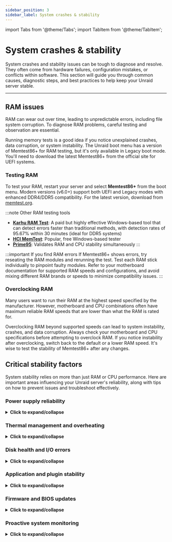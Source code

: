 ```yaml
---
sidebar_position: 3
sidebar_label: System crashes & stability
---
```


import Tabs from '@theme/Tabs';
import TabItem from '@theme/TabItem';

# System crashes & stability

System crashes and stability issues can be tough to diagnose and resolve. They often come from hardware failures, configuration mistakes, or conflicts within software. This section will guide you through common causes, diagnostic steps, and best practices to help keep your Unraid server stable.

---

## RAM issues

RAM can wear out over time, leading to unpredictable errors, including file system corruption. To diagnose RAM problems, careful testing and observation are essential.

Running memory tests is a good idea if you notice unexplained crashes, data corruption, or system instability. The Unraid boot menu has a version of Memtest86+ for RAM testing, but it's only available in Legacy boot mode. You'll need to download the latest Memtest86+ from the official site for UEFI systems.

### Testing RAM
To test your RAM, restart your server and select **Memtest86+** from the boot menu. Modern versions (v6.0+) support both UEFI and Legacy modes with enhanced DDR4/DDR5 compatibility. For the latest version, download from [memtest.org](https://www.memtest86.com/).

:::note Other RAM testing tools

- [**Karhu RAM Test**](https://www.karhusoftware.com/): A paid but highly effective Windows-based tool that can detect errors faster than traditional methods, with detection rates of 95.67% within 30 minutes (ideal for DDR5 systems)  
- [**HCI MemTest**](https://hcidesign.com/memtest/): Popular, free Windows-based tester
- [**Prime95**](https://prime95.net/): Validates RAM and CPU stability simultaneously
:::

:::important If you find RAM errors
If Memtest86+ shows errors, try reseating the RAM modules and rerunning the test. Test each RAM stick individually to pinpoint faulty modules. Refer to your motherboard documentation for supported RAM speeds and configurations, and avoid mixing different RAM brands or speeds to minimize compatibility issues.
:::

### Overclocking RAM

Many users want to run their RAM at the highest speed specified by the manufacturer. However, motherboard and CPU combinations often have maximum reliable RAM speeds that are lower than what the RAM is rated for.

Overclocking RAM beyond supported speeds can lead to system instability, crashes, and data corruption. Always check your motherboard and CPU specifications before attempting to overclock RAM. If you notice instability after overclocking, switch back to the default or a lower RAM speed. It's wise to test the stability of Memtest86+ after any changes.

## Critical stability factors

System stability relies on more than just RAM or CPU performance. Here are important areas influencing your Unraid server's reliability, along with tips on how to prevent issues and troubleshoot effectively.

### Power supply reliability

<details>
<summary><strong>Click to expand/collapse</strong></summary>

A stable and sufficient power supply is crucial for uninterrupted server operation. Unstable power or a failing PSU can lead to random crashes, data corruption, or sudden shutdowns. Always use a high-quality, appropriately rated PSU for your hardware. For enhanced resilience, consider using redundant power supplies for enterprise and multi-bay systems, ensuring that each unit is properly seated and connected. If your server allows, keep an eye on PSU health indicators (like AC OK LEDs) and replace failed units immediately to avoid downtime. Regularly check that all power cords are secure and that circuits are not overloaded.

:::tip Realtime monitoring
Use [HWiNFO64](https://www.hwinfo.com/download/) or [AIDA64](https://www.aida64.com/) to monitor voltage rails in real-time. 

Critical thresholds:  
- 12V rail: ±5% tolerance (11.4V-12.6V)  
- 5V rail: ±0.25V variation  

Run simultaneous CPU+GPU stress tests to validate stability under load.
:::

</details>

### Thermal management and overheating

<details>
<summary><strong>Click to expand/collapse</strong></summary>

Overheating is one of the leading causes of hardware failure and erratic server behavior. Ensure your server is located in a well-ventilated area with controlled ambient temperatures. Utilize adequate cooling solutions—such as high-quality fans or rack-mounted air conditioning—and keep an eye on system temperatures using hardware sensors. Aim to maintain low temperatures and avoid placing servers in confined or poorly ventilated spaces. Proactive thermal management can significantly reduce the risk of irreversible hardware damage.
</details>

### Disk health and I/O errors

<details>
<summary><strong>Click to expand/collapse</strong></summary>

Disk errors, whether due to aging drives or sudden failures, can disrupt system stability and compromise data. Regularly monitor drive SMART data and use Unraid’s built-in disk health tools to catch early signs of failure. Disk I/O errors may also show up as high server load or slow performance. Promptly replace failing drives and consider periodic parity checks to ensure data integrity. If you notice persistent I/O errors, investigate the cabling, power supply, and drive controller health.
</details>

### Application and plugin stability

<details>
<summary><strong>Click to expand/collapse</strong></summary>

Unraid’s flexibility comes from its support for plugins and Docker containers. However, third-party plugins can introduce instability, especially if they are outdated or incompatible with your current Unraid version. When troubleshooting, use Safe Mode to temporarily disable plugins and identify the source of issues. Prefer Docker containers over plugins for added features since containers provide better isolation from the core operating system and are less likely to cause system-wide problems. Regularly update or remove unused or unsupported plugins to maintain stability.
</details>

### Firmware and BIOS updates

<details>
<summary><strong>Click to expand/collapse</strong></summary>

Outdated firmware or BIOS can lead to instability, security vulnerabilities, and hardware compatibility issues. Schedule regular checks for firmware and BIOS updates for your motherboard and critical components. Always back up your configuration before updating, and if possible, test updates in a controlled environment. Document your update process and review it from time to time to ensure you’re following best practices. Keeping your system firmware current helps prevent unexpected crashes and unlocks new hardware features.

:::tip Recommendations
- Use manufacturer utilities for risk-free updates, such as [ASUS Armoury Crate](https://www.asus.com/supportonly/armoury%20crate/helpdesk_download/), [Gigabyte @BIOS](https://www.gigabyte.com/Support/Consumer/Download), or [MSI Center](https://www.msi.com/Landing/MSI-Center).
- Enable **UEFI Capsule Updates** for automatic firmware patching.
:::

</details>

### Proactive system monitoring

<details>
<summary><strong>Click to expand/collapse</strong></summary>

Consistent monitoring is essential for early problem detection. Enable persistent logging in Unraid to retain logs across reboots. Utilize system monitoring tools to track temperatures, voltages, and drive health. Set up alerts for critical thresholds to take action before minor issues escalate. Regularly reviewing system logs allows you to spot patterns and address underlying causes before they lead to downtime.

Some tool recommendations include:

<div style={{ margin: 'auto', maxWidth: '600px', display: 'flex', flexDirection: 'column', alignItems: 'center' }}>

| Tool Type               | Recommendations          |
|-------------------------|-------------------------------|
| **AI Predictive**       | [ManageEngine OpManager](https://www.manageengine.com/network-monitoring/)       |
| **Hardware Sensors**    | [HWiNFO64](https://www.hwinfo.com/download/)                     |
| **Container Monitoring**| [Netdata Cloud](https://www.netdata.cloud/)                |
| **Alert Systems**       | Set thresholds for:         |
|                         | - CPU >80°C sustained        |
|                         | - RAM usage >90% for 5+ min |
</div>

</details>

